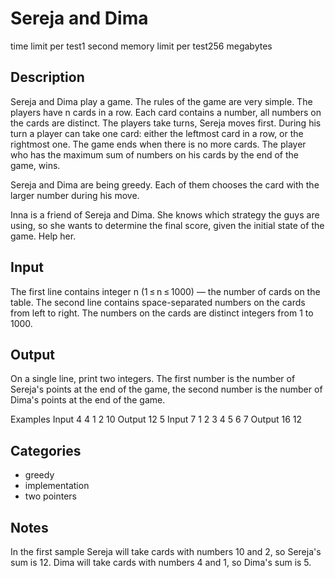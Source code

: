 # Sereja and Dima

time limit per test1 second
memory limit per test256 megabytes

## Description

Sereja and Dima play a game. The rules of the game are very simple. The players have n cards in a row. Each card contains a number, all numbers on the cards are distinct. The players take turns, Sereja moves first. During his turn a player can take one card: either the leftmost card in a row, or the rightmost one. The game ends when there is no more cards. The player who has the maximum sum of numbers on his cards by the end of the game, wins.

Sereja and Dima are being greedy. Each of them chooses the card with the larger number during his move.

Inna is a friend of Sereja and Dima. She knows which strategy the guys are using, so she wants to determine the final score, given the initial state of the game. Help her.

## Input

The first line contains integer n (1 ≤ n ≤ 1000) — the number of cards on the table. The second line contains space-separated numbers on the cards from left to right. The numbers on the cards are distinct integers from 1 to 1000.


## Output

On a single line, print two integers. The first number is the number of Sereja's points at the end of the game, the second number is the number of Dima's points at the end of the game.

Examples
Input
4
4 1 2 10
Output
12 5
Input
7
1 2 3 4 5 6 7
Output
16 12

## Categories

- greedy
- implementation
- two pointers

## Notes

In the first sample Sereja will take cards with numbers 10 and 2, so Sereja's sum is 12. Dima will take cards with numbers 4 and 1, so Dima's sum is 5.


